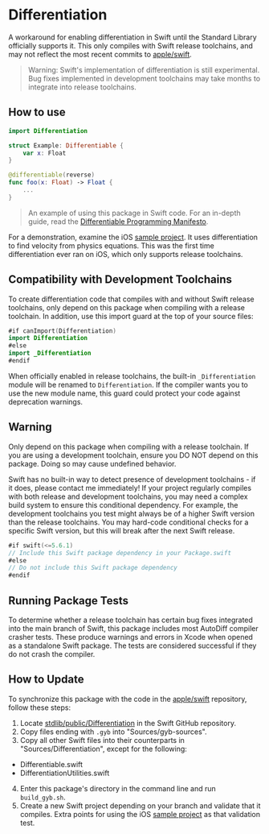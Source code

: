 # Differentiation

A workaround for enabling differentiation in Swift until the Standard Library officially supports it. This only compiles with Swift release toolchains, and may not reflect the most recent commits to [apple/swift](https://github.com/apple/swift/tree/main/stdlib/public/Differentiation).

> Warning: Swift's implementation of differentiation is still experimental. Bug fixes implemented in development toolchains may take months to integrate into release toolchains.

## How to use

```swift
import Differentiation

struct Example: Differentiable {
    var x: Float
}

@differentiable(reverse)
func foo(x: Float) -> Float {
    ...
}
```


> An example of using this package in Swift code. For an in-depth guide, read the [Differentiable Programming Manifesto](https://github.com/apple/swift/blob/main/docs/DifferentiableProgramming.md).

For a demonstration, examine the iOS [sample project](https://github.com/philipturner/differentiation-ios-demo). It uses differentiation to find velocity from physics equations. This was the first time differentiation ever ran on iOS, which only supports release toolchains.

## Compatibility with Development Toolchains

To create differentiation code that compiles with and without Swift release toolchains, only depend on this package when compiling with a release toolchain. In addition, use this import guard at the top of your source files:

```swift
#if canImport(Differentiation)
import Differentiation
#else
import _Differentiation
#endif
```

When officially enabled in release toolchains, the built-in `_Differentiation` module will be renamed to `Differentiation`. If the compiler wants you to use the new module name, this guard could protect your code against deprecation warnings.

## Warning

Only depend on this package when compiling with a release toolchain. If you are using a development toolchain, ensure you DO NOT depend on this package. Doing so may cause undefined behavior.

Swift has no built-in way to detect presence of development toolchains - if it does, please contact me immediately! If your project regularly compiles with both release and development toolchains, you may need a complex build system to ensure this conditional dependency. For example, the development toolchains you test might always be of a higher Swift version than the release toolchains. You may hard-code conditional checks for a specific Swift version, but this will break after the next Swift release.

```swift
#if swift(<=5.6.1)
// Include this Swift package dependency in your Package.swift
#else
// Do not include this Swift package dependency
#endif
```

## Running Package Tests

To determine whether a release toolchain has certain bug fixes integrated into the main branch of Swift, this package includes most AutoDiff compiler crasher tests. These produce warnings and errors in Xcode when opened as a standalone Swift package. The tests are considered successful if they do not crash the compiler.

## How to Update

To synchronize this package with the code in the [apple/swift](https://github.com/apple/swift) repository, follow these steps:
1. Locate [stdlib/public/Differentiation](https://github.com/apple/swift/tree/main/stdlib/public/Differentiation) in the Swift GitHub repository.
2. Copy files ending with `.gyb` into "Sources/gyb-sources".
3. Copy all other Swift files into their counterparts in "Sources/Differentiation", except for the following:
- Differentiable.swift
- DifferentiationUtilities.swift
4. Enter this package's directory in the command line and run `build_gyb.sh`.
5. Create a new Swift project depending on your branch and validate that it compiles. Extra points for using the iOS [sample project](https://github.com/philipturner/differentiation-ios-demo) as that validation test.
